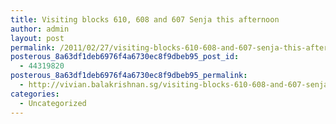 ```yaml
---
title: Visiting blocks 610, 608 and 607 Senja this afternoon
author: admin
layout: post
permalink: /2011/02/27/visiting-blocks-610-608-and-607-senja-this-afternoon/
posterous_8a63df1deb6976f4a6730ec8f9dbeb95_post_id:
  - 44319820
posterous_8a63df1deb6976f4a6730ec8f9dbeb95_permalink:
  - http://vivian.balakrishnan.sg/visiting-blocks-610-608-and-607-senja-this-af
categories:
  - Uncategorized
---
```

